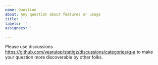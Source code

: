 ```yaml
---
name: Question
about: Any question about features or usage
title: ''
labels: ''
assignees: ''

---
```


Please use discussions https://github.com/vearutop/statigz/discussions/categories/q-a to make your question more discoverable by other folks.
